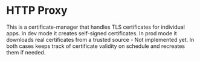 # HTTP Proxy

This is a certificate-manager that handles TLS certificates for individual apps.
In dev mode it creates self-signed certificates.
In prod mode it downloads real certificates from a trusted source - Not implemented yet.
In both cases keeps track of certificate validity on schedule and recreates them if needed.
